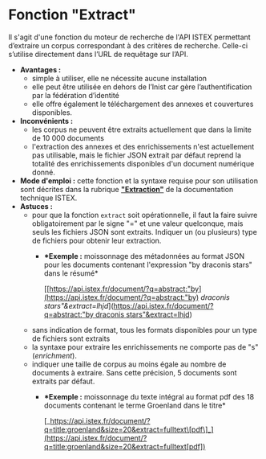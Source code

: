 # Fonction "Extract"

Il s'agit d'une fonction du moteur de recherche de l'API ISTEX permettant d’extraire un corpus correspondant à des critères de recherche. Celle-ci s’utilise directement dans l’URL de requêtage sur l’API.

* **Avantages :**
  * simple à utiliser, elle ne nécessite aucune installation
  * elle peut être utilisée en dehors de l’Inist car gère l’authentification par la fédération d’identité
  * elle offre également le téléchargement des annexes et couvertures disponibles. 
* **Inconvénients :** 
  * les corpus ne peuvent être extraits actuellement que dans la limite de 10 000 documents
  * l'extraction des annexes et des enrichissements n'est actuellement pas utilisable, mais le fichier JSON extrait par défaut reprend la totalité des enrichissements disponibles d'un document numérique donné.
* **Mode d'emploi :** cette fonction et la syntaxe requise pour son utilisation sont décrites dans la rubrique [**"Extraction"**](https://api.istex.fr/documentation/search/#extraction) de la documentation technique ISTEX.
* **Astuces :**
  * pour que la fonction `extract` soit opérationnelle, il faut la faire suivre obligatoirement par le signe "=" et une valeur quelconque, mais seuls les fichiers JSON sont extraits. Indiquer un \(ou plusieurs\) type de fichiers pour obtenir leur extraction.
    * **\*Exemple :** moissonnage des métadonnées au format JSON pour les documents contenant l'expression "by draconis stars" dans le résumé\*

      \[[https://api.istex.fr/document/?q=abstract:"by](https://api.istex.fr/document/?q=abstract:"by) _draconis stars"&extract=lhjd_\]\([https://api.istex.fr/document/?q=abstract:"by draconis stars"&extract=lhjd](https://api.istex.fr/document/?q=abstract:"by%20draconis%20stars"&extract=lhjd)\)
  * sans indication de format, tous les formats disponibles pour un type de fichiers sont extraits
  * la syntaxe pour extraire les enrichissements ne comporte pas de "s" \(_enrichment_\).
  * indiquer une taille de corpus au moins égale au nombre de documents à extraire. Sans cette précision, 5 documents sont extraits par défaut.
    * **\*Exemple :** moissonnage du texte intégral au format pdf des 18 documents contenant le terme Groenland dans le titre\*

      [_https://api.istex.fr/document/?q=title:groenland&size=20&extract=fulltext\[pdf\]_](https://api.istex.fr/document/?q=title:groenland&size=20&extract=fulltext[pdf])

